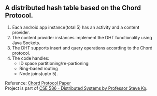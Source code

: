 ## A distributed hash table based on the Chord Protocol.
1. Each android app instance(total 5) has an activity and a content provider.
2. The content provider instances implement the DHT functionality using Java Sockets.
3. The DHT supports insert and query operations according to the Chord protocol.
4. The code handles:
    - ID space partitioning/re-partioning
    - Ring-based routing
    - Node joins(upto 5).

Reference: [Chord Protocol Paper](http://www.cse.buffalo.edu/~stevko/courses/cse486/spring19/files/chord_sigcomm.pdf)  
Project is part of [CSE 586 - Distributed Systems by Professor Steve Ko](https://cse.buffalo.edu/~stevko/courses/cse486/spring20/index.html).